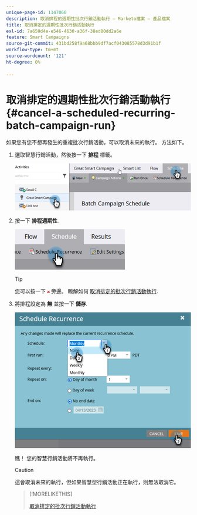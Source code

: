 ```yaml
---
unique-page-id: 1147060
description: 取消排程的週期性批次行銷活動執行 — Marketo檔案 — 產品檔案
title: 取消排定的週期性批次行銷活動執行
exl-id: 7a659d4e-e546-4630-a36f-38ed80dd2a6e
feature: Smart Campaigns
source-git-commit: 431bd258f9a68bbb9df7acf043085578d3d91b1f
workflow-type: tm+mt
source-wordcount: '121'
ht-degree: 0%

---
```


# 取消排定的週期性批次行銷活動執行 {#cancel-a-scheduled-recurring-batch-campaign-run}

如果您有您不想再發生的重複批次行銷活動，可以取消未來的執行。 方法如下。

1. 選取智慧行銷活動，然後按一下 **排程** 標籤。

   ![](assets/cancel-a-scheduled-recurring-batch-campaign-run-1.png)

1. 按一下 **排程週期性**.

   ![](assets/cancel-a-scheduled-recurring-batch-campaign-run-2.png)

   >[!TIP]
   >
   >您可以按一下 ![紅色x](assets/cancel-a-scheduled-recurring-batch-campaign-run-3.png) 旁邊。 瞭解如何 [取消排定的批次行銷活動執行](/help/marketo/product-docs/core-marketo-concepts/smart-campaigns/using-smart-campaigns/cancel-a-scheduled-batch-campaign-run.md).

1. 將排程設定為 **無** 並按一下 **儲存**.

   ![](assets/cancel-a-scheduled-recurring-batch-campaign-run-4.png)

   瞧！ 您的智慧行銷活動將不再執行。

   >[!CAUTION]
   >
   >這會取消未來的執行，但如果智慧型行銷活動正在執行，則無法取消它。

   >[!MORELIKETHIS]
   >
   >[取消排定的批次行銷活動執行](/help/marketo/product-docs/core-marketo-concepts/smart-campaigns/using-smart-campaigns/cancel-a-scheduled-batch-campaign-run.md)

